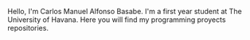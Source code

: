 Hello, I'm Carlos Manuel Alfonso Basabe.
I'm a first year student at The University of Havana.
Here you will find my programming proyects repositories.

